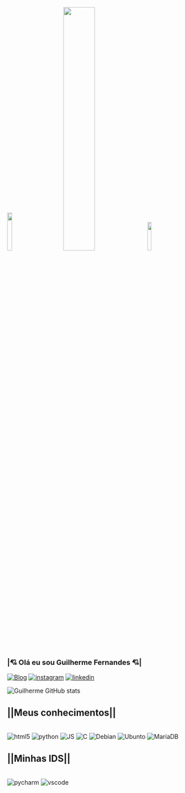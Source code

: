 <div style="display:inline_block">
    <img style="margin-right:10%"src="https://media.giphy.com/media/gCxd0kUSR6I9dflWgm/giphy.gif" width="15%" >
    <img src="https://media.giphy.com/media/1BhElqDag8fv6MgJRT/giphy.gif" width="38%">
    <img src=https://media.giphy.com/media/UWtFTJwnbVj2z3GEeY/giphy.gif width="13%;">
</div>

### <b>|💘 Olá eu sou Guilherme Fernandes 💘|</b>
[![Blog](https://img.shields.io/website?label=Meucurriculo.com&style=for-the-badge&url=https://sujeitoprogramador.com)](https://ceub.zoser.works/index.php/curriculo/)
[![instagram](https://img.shields.io/badge/Instagram-FE659E?style=for-the-badge&logo=instagram&logoColor=white)](https://www.instagram.com/guilhermehzf/)
[![linkedin](https://img.shields.io/badge/LinkedIn-FE659E?style=for-the-badge&logo=linkedin&logoColor=white)](https://www.linkedin.com/in/guilherme-henrique-fernandes-3593b5244/)

![Guilherme GitHub stats](https://github-readme-stats.vercel.app/api?username=Guilhermehzf&show_icons=true&theme=jolly)

## <b>||Meus conhecimentos||</b>

<div style="display: inline_block"><br/>
  <img aling="center" alt="html5" src="https://img.shields.io/badge/HTML5-FF99B0?style=for-the-badge&logo=html5&logoColor=white"/>
  <img aling="center" alt="python" src="https://img.shields.io/badge/Python-FF99B0?style=for-the-badge&logo=python&logoColor=white"/>
  <img aling="center" alt="JS" src="https://img.shields.io/badge/JavaScript-FF99B0?style=for-the-badge&logo=javascript&logoColor=black"/>
  <img aling="center" alt="C" src="https://img.shields.io/badge/C-FF99B0?style=for-the-badge&logo=c&logoColor=white"/>
  <img aling="center" alt="Debian" src="https://img.shields.io/badge/Debian-FF99B0?style=for-the-badge&logo=debian&logoColor=white"/>
  <img aling="center" alt="Ubunto" src="https://img.shields.io/badge/Ubuntu-FF99B0?style=for-the-badge&logo=ubuntu&logoColor=white"/>
  <img aling="center" alt="MariaDB" src="https://img.shields.io/badge/MariaDB-FF99B0?style=for-the-badge&logo=mariadb&logoColor=white"/>
</div>

## <b>||Minhas IDS||</b>
<div style="display: inline_block"><br/>
  <img aling="center" alt="pycharm" src="https://img.shields.io/badge/PyCharm-FF99B0.svg?&style=for-the-badge&logo=PyCharm&logoColor=white"/>
  <img aling="center" alt="vscode" src="https://img.shields.io/badge/Visual_Studio_Code-FF99B0?style=for-the-badge&logo=visual%20studio%20code&logoColor=white">
</div>
